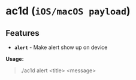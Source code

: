 # ac1d (`iOS/macOS payload`)

## Features

* **`alert`** - Make alert show up on device

**Usage:**

> ./ac1d alert \<title\> \<message\>
